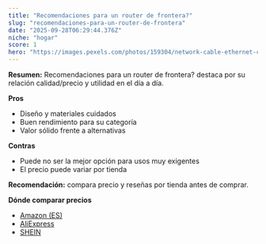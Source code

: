 ```yaml
---
title: "Recomendaciones para un router de frontera?"
slug: "recomendaciones-para-un-router-de-frontera"
date: "2025-09-28T06:29:44.376Z"
niche: "hogar"
score: 1
hero: "https://images.pexels.com/photos/159304/network-cable-ethernet-computer-159304.jpeg?auto=compress&cs=tinysrgb&fit=crop&h=627&w=1200&auto=compress&cs=tinysrgb&w=1200&h=675&fit=crop"
---
```


**Resumen:** Recomendaciones para un router de frontera? destaca por su relación calidad/precio y utilidad en el día a día.

**Pros**
- Diseño y materiales cuidados
- Buen rendimiento para su categoría
- Valor sólido frente a alternativas

**Contras**
- Puede no ser la mejor opción para usos muy exigentes
- El precio puede variar por tienda

**Recomendación:** compara precio y reseñas por tienda antes de comprar.

**Dónde comparar precios**
- [Amazon (ES)](https://www.amazon.es/s?k=Recomendaciones%20para%20un%20router%20de%20frontera%3F&tag=teknovashop25-21)
- [AliExpress](https://www.aliexpress.com/wholesale?SearchText=Recomendaciones%20para%20un%20router%20de%20frontera%3F)
- [SHEIN](https://www.shein.com/pdsearch/Recomendaciones%20para%20un%20router%20de%20frontera%3F)
